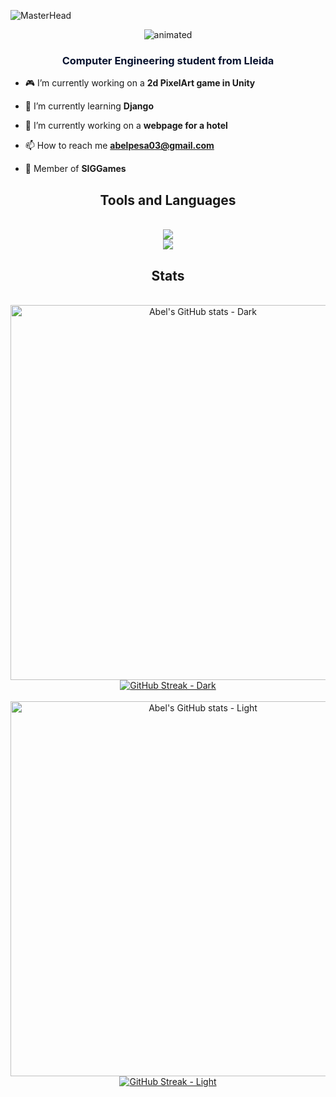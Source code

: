 ![MasterHead](https://user-images.githubusercontent.com/74038190/225813708-98b745f2-7d22-48cf-9150-083f1b00d6c9.gif)

<p align="center">
  <img src="https://github.com/Abelitux/Abelitux/assets/22718557/b174da52-c1be-4d26-9e44-0769c9caf245" alt="animated" />
</p>

<h3 align="center"><font color="#07122e">Computer Engineering student from Lleida</font></h3>

- 🎮 I’m currently working on a **2d PixelArt game in Unity**

- 🌱 I’m currently learning **Django**

- 🏨 I’m currently working on a **webpage for a hotel**

- 📫 How to reach me **abelpesa03@gmail.com**

- 🚀 Member of **SIGGames**

<h2 align="center">Tools and Languages</h3>
<br/>
<div align="center">
  <a href="https://skillicons.dev">
    <img src="https://skillicons.dev/icons?i=ps,pr,ae,ai,figma,blender,autocad,unity" /><br>
    <img src="https://skillicons.dev/icons?i=java,python,c,cs,cpp,idea,vscode,linux" />
  </a>
</div>

<h2 align="center">Stats</h2>
<br/>
<div align=center>
  <a href="https://github.com/Abelitux/github-readme-stats#gh-dark-mode-only">
    <!--     <img width=500 src="https://github-readme-stats.vercel.app/api?username=Abelitux&show_icons=true&hide_border=true&bg_color=07122e&text_color=0583ef&include_all_commits=true&rank_icon=github&text_bold=false&ring_color=ffffff" alt="Abel's GitHub stats - Light">     -->
    <img width=600 src="https://github-readme-stats.vercel.app/api?username=Abelitux&show_icons=true&hide_border=true&bg_color=DEG,0061C3,050C21&text_color=ffffff&icon_color=daccda&title_color=ffffff&include_all_commits=true&rank_icon=github&text_bold=false&ring_color=ffffff" alt="Abel's GitHub stats - Dark">
    <!--     <img height=200 src="https://github-readme-stats.vercel.app/api?username=Abelitux&show_icons=true&hide_border=true&theme=react&include_all_commits=true&rank_icon=github" alt="Abel's GitHub stats - Dark">     -->
  </a>
  <a href="https://git.io/streak-stats#gh-dark-mode-only" />
    <!--     <img src="https://github-readme-stats.vercel.app/api/top-langs/?username=Abelitux&layout=donut" />     -->
    <img src="https://streak-stats.demolab.com?user=Abelitux&theme=graywhite&hide_border=true&background=10%2C0061C3%2C050C21&sideLabels=D3D3D3&card_width=600&border=E4E2E2&dates=A2A2A2&currStreakNum=FFFFFF&ring=286CC6&fire=5FD9FF&currStreakLabel=DBDBDB&sideNums=C8FFFE" alt="GitHub Streak - Dark" />
  </a>
</div>
<br/>

<div align=center>
  <a href="https://github.com/Abelitux/github-readme-stats#gh-light-mode-only">
    <img width=600 src="https://github-readme-stats.vercel.app/api?username=Abelitux&show_icons=true&hide_border=true&bg_color=DEG,85C3D7,005AB6&text_color=ffffff&icon_color=daccda&title_color=ffffff&include_all_commits=true&rank_icon=github&text_bold=false&ring_color=ffffff" alt="Abel's GitHub stats - Light">
    <!--     <img src="https://github-readme-stats.vercel.app/api?username=Abelitux&show_icons=true&border_color=818080&theme=graywhite&include_all_commits=true&rank_icon=github" alt="Abel's GitHub stats - Light">
  </a>     -->
</div>
<div align=center>
  <a href="https://git.io/streak-stats#gh-light-mode-only" />
    <!--     <img src="https://github-readme-stats.vercel.app/api/top-langs/?username=Abelitux&layout=donut" />     -->
    <img src="https://streak-stats.demolab.com?user=Abelitux&theme=graywhite&hide_border=true&background=10%2C85C3D7%2C005AB6&sideLabels=D3D3D3&border=E4E2E2&card_width=600&dates=3B3B3B&currStreakNum=FFFFFF&ring=286CC6&fire=5FD9FF&currStreakLabel=DBDBDB&sideNums=C8FFFE" alt="GitHub Streak - Light" />
  </a>
</div>
